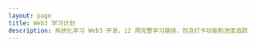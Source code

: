 ```yaml
---
layout: page
title: Web3 学习计划
description: 系统化学习 Web3 开发，12 周完整学习路径，包含打卡功能和进度追踪
---
```


<Web3LearningPlan />
